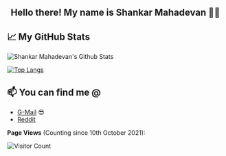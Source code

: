 <h2 align="center">Hello there! My name is Shankar Mahadevan 👋🤓</h2>








## 📈 My GitHub Stats  
![Shankar Mahadevan's Github Stats](https://github-readme-stats.vercel.app/api?username=shankarmahadevan17&show_icons=true&theme=radical)


[![Top Langs](https://github-readme-stats.vercel.app/api/top-langs/?username=shankarmahadevan17&layout=compact)](https://github.com/anuraghazra/github-readme-stats)


<!-- I-WRITE-FOR:END -->


## 📫 You can find me @
<!-- YOU-CAN-FIND-ME:START -->

- [G-Mail](https://mail.google.com/mail/mu/mp/374/#tl/priority/%5Esmartlabel_personal) 😎
- [Reddit](https://www.reddit.com/user/shankarmahadevan17)

<!-- YOU-CAN-FIND-ME:END -->

**Page Views**
(Counting since 10th October 2021):

![Visitor Count](https://profile-counter.glitch.me/shankarmahadevan17/count.svg)

